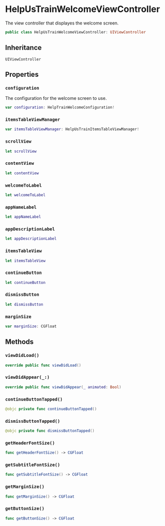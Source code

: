 # HelpUsTrainWelcomeViewController

The view controller that displayes the welcome screen.

``` swift
public class HelpUsTrainWelcomeViewController: UIViewController
```

## Inheritance

`UIViewController`

## Properties

### `configuration`

The configuration for the welcome screen to use.

``` swift
var configuration: HelpTrainWelcomeConfiguration!
```

### `itemsTableViewManager`

``` swift
var itemsTableViewManager: HelpUsTrainItemsTableViewManager!
```

### `scrollView`

``` swift
let scrollView
```

### `contentView`

``` swift
let contentView
```

### `welcomeToLabel`

``` swift
let welcomeToLabel
```

### `appNameLabel`

``` swift
let appNameLabel
```

### `appDescriptionLabel`

``` swift
let appDescriptionLabel
```

### `itemsTableView`

``` swift
let itemsTableView
```

### `continueButton`

``` swift
let continueButton
```

### `dismissButton`

``` swift
let dismissButton
```

### `marginSize`

``` swift
var marginSize: CGFloat
```

## Methods

### `viewDidLoad()`

``` swift
override public func viewDidLoad()
```

### `viewDidAppear(_:)`

``` swift
override public func viewDidAppear(_ animated: Bool)
```

### `continueButtonTapped()`

``` swift
@objc private func continueButtonTapped()
```

### `dismissButtonTapped()`

``` swift
@objc private func dismissButtonTapped()
```

### `getHeaderFontSize()`

``` swift
func getHeaderFontSize() -> CGFloat
```

### `getSubtitleFontSize()`

``` swift
func getSubtitleFontSize() -> CGFloat
```

### `getMarginSize()`

``` swift
func getMarginSize() -> CGFloat
```

### `getButtonSize()`

``` swift
func getButtonSize() -> CGFloat
```
